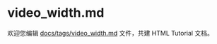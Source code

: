 video_width.md
===

欢迎您编辑 <a target="__blank" href="https://github.com/jaywcjlove/html-tutorial/blob/master/docs/tags/video_width.md">docs/tags/video_width.md</a> 文件，共建 HTML Tutorial 文档。
